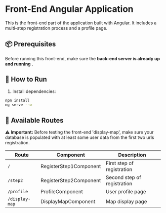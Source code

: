# Front-End Angular Application

This is the front-end part of the application built with Angular. It includes a multi-step registration process and a profile page.

## 📦 Prerequisites

Before running this front-end, make sure the **back-end server is already up and running** .

## 🚀 How to Run

1. Install dependencies:

```bash
npm install
ng serve --o
```
## 🧭 Available Routes 
⚠️ **Important:** Before testing the front-end 'display-map', make sure your database is populated with at least some user data from the first two urls registration.

| Route         | Component                | Description                 |
|---------------|--------------------------|-----------------------------|
| `/`           | RegisterStep1Component   | First step of registration  |
| `/step2`      | RegisterStep2Component   | Second step of registration |
| `/profile`    | ProfileComponent         | User profile page           |
| `/display-map`| DisplayMapComponent      | Map display page            |
